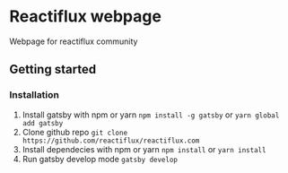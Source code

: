 # Reactiflux webpage
Webpage for reactiflux community

## Getting started
### Installation 

1. Install gatsby with npm or yarn `npm install -g gatsby` or `yarn global add gatsby`
2. Clone github repo `git clone https://github.com/reactiflux/reactiflux.com`
3. Install dependecies with npm or yarn `npm install` or `yarn install`
4. Run gatsby develop mode `gatsby develop`
